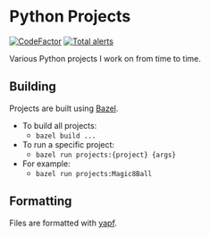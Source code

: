 # Python Projects

[![CodeFactor](https://www.codefactor.io/repository/github/tedsilb/pythonprojects/badge)](https://www.codefactor.io/repository/github/tedsilb/pythonprojects) [![Total alerts](https://img.shields.io/lgtm/alerts/g/tedsilb/PythonProjects.svg?logo=lgtm&logoWidth=18)](https://lgtm.com/projects/g/tedsilb/PythonProjects/alerts/)

Various Python projects I work on from time to time.

## Building

Projects are built using [Bazel](https://bazel.build).

- To build all projects:
  - `bazel build ...`
- To run a specific project:
  - `bazel run projects:{project} {args}`
- For example:
  - `bazel run projects:Magic8Ball`

## Formatting

Files are formatted with [yapf](https://github.com/google/yapf).
